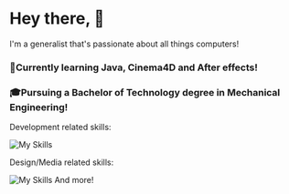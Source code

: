 # Hey there, 👋

I'm a generalist that's passionate about all things computers!

### 📸Currently learning Java, Cinema4D and After effects!

### 🎓Pursuing a Bachelor of Technology degree in Mechanical Engineering!


Development related skills:

![My Skills](https://skillicons.dev/icons?i=js,html,css,bash,bootstrap,python,git,java,mongodb,nodejs,postman,powershell)

Design/Media related skills:

![My Skills](https://skillicons.dev/icons?i=ae,figma,ai,ps) 
And more!

<!-- <p float="left">
 <img src="https://github-readme-stats.vercel.app/api?username=thebluedev" alt="my Github Stats"/>
<img src="https://github-readme-stats.vercel.app/api/top-langs?username=thebluedev" alt="ovi"/>
</p> -->

<!--
**thebluedev/thebluedev** is a ✨ _special_ ✨ repository because its `README.md` (this file) appears on your GitHub profile.

Here are some ideas to get you started:

- 🔭 I’m currently working on ...
- 🌱 I’m currently learning ...
- 👯 I’m looking to collaborate on ...
- 🤔 I’m looking for help with ...
- 💬 Ask me about ...
- 📫 How to reach me: ...
- 😄 Pronouns: ...
- ⚡ Fun fact: ...
-->
